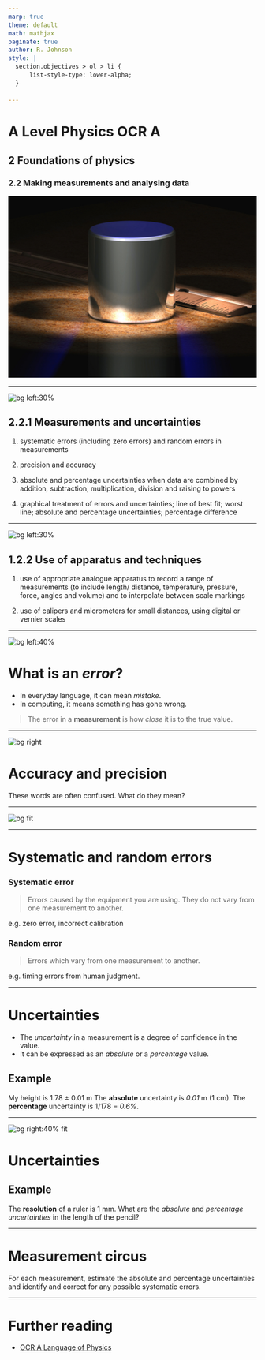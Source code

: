 ```yaml
---
marp: true
theme: default
math: mathjax
paginate: true
author: R. Johnson
style: |
  section.objectives > ol > li {
      list-style-type: lower-alpha;
  }

---
```


# A Level Physics OCR A
## **2** Foundations of physics
### **2.2** Making measurements and analysing data

![bg right:40%](../../module.jpg)

---

<!-- _class: objectives -->

![bg left:30%](https://www.alliancecalibration.com/hs-fs/hubfs/how%20to%20read%20a%20vernier%20scale_alliance%20calibration.jpg?width=1000&name=how%20to%20read%20a%20vernier%20scale_alliance%20calibration.jpg)

## **2.2.1** Measurements and uncertainties

1. systematic errors (including zero errors) and random errors in measurements

2. precision and accuracy

3. absolute and percentage uncertainties when data are combined by addition, subtraction, multiplication, division and raising to powers

4. graphical treatment of errors and uncertainties; line of best fit; worst line; absolute and percentage uncertainties; percentage difference

---

<!-- _class: objectives -->

![bg left:30%](https://www.alliancecalibration.com/hs-fs/hubfs/how%20to%20read%20a%20vernier%20scale_alliance%20calibration.jpg?width=1000&name=how%20to%20read%20a%20vernier%20scale_alliance%20calibration.jpg)

## **1.2.2** Use of apparatus and techniques
1. use of appropriate analogue apparatus to record a range of measurements (to include length/ distance, temperature, pressure, force, angles and volume) and to interpolate between scale markings

2. use of calipers and micrometers for small distances, using digital or vernier scales

---

![bg left:40%](https://media.tenor.com/fzCt8ROqlngAAAAC/error-error404.gif)

# What is an _error_?

* In everyday language, it can mean _mistake_.
* In computing, it means something has gone wrong.
> The error in a **measurement** is how _close_ it is to the true value.

---

![bg right](https://media.tenor.com/XbovdtbA5mcAAAAi/direct-hit-joypixels.gif)

# Accuracy and precision

These words are often confused.
What do they mean?

---

![bg fit](https://cdn2.hubspot.net/hubfs/3782315/Screenshot%202019-06-21%20at%204.03.26%20PM.png)

---

# Systematic and random errors

### Systematic error
> Errors caused by the equipment you are using. They do not vary from one measurement to another.

e.g. zero error, incorrect calibration

### Random error
> Errors which vary from one measurement to another.

e.g. timing errors from human judgment.

---

# Uncertainties

- The _uncertainty_ in a measurement is a degree of confidence in the value.
- It can be expressed as an _absolute_ or a _percentage_ value.

## Example
My height is 1.78 &#177; 0.01 m
The **absolute** uncertainty is _0.01_ m (1 cm).
The **percentage** uncertainty is 1/178 = _0.6%_.

---
![bg right:40% fit](https://images.nagwa.com/figures/explainers/785120927370/3.svg)

# Uncertainties

## **Example**
The **resolution** of a ruler is 1 mm. What are the _absolute_ and _percentage uncertainties_ in the length of the pencil?

---

# Measurement circus

For each measurement, estimate the absolute and percentage uncertainties and identify and correct for any possible systematic errors.

---

# Further reading

- [OCR A Language of Physics](https://www.ocr.org.uk/Images/577377-language-of-measurement-in-context-physics.docx)
